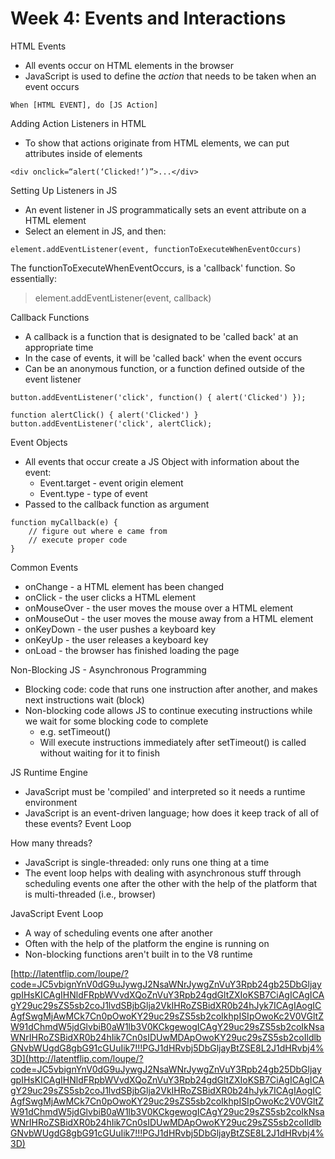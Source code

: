 # Week 4: Events and Interactions

HTML Events

* All events occur on HTML elements in the browser
* JavaScript is used to define the _action_ that needs to be taken when an event occurs

```text
When [HTML EVENT], do [JS Action]
```

Adding Action Listeners in HTML

* To show that actions originate from HTML elements, we can put attributes inside of elements

```text
<div onclick=“alert(‘Clicked!’)”>...</div>
```

Setting Up Listeners in JS

* An event listener in JS programmatically sets an event attribute on a HTML element
* Select an element in JS, and then:

```text
element.addEventListener(event, functionToExecuteWhenEventOccurs)
```

The functionToExecuteWhenEventOccurs, is a 'callback' function. So essentially:

> element.addEventListener\(event, callback\)

Callback Functions

* A callback is a function that is designated to be 'called back' at an appropriate time
* In the case of events, it will be 'called back' when the event occurs
* Can be an anonymous function, or a function defined outside of the event listener

```text
button.addEventListener('click', function() { alert('Clicked') });

function alertClick() { alert('Clicked') }
button.addEventListener('click', alertClick);
```

Event Objects

* All events that occur create a JS Object with information about the event:
  * Event.target - event origin element
  * Event.type - type of event
* Passed to the callback function as argument

```text
function myCallback(e) {
    // figure out where e came from
    // execute proper code
}
```

Common Events

* onChange - a HTML element has been changed
* onClick - the user clicks a HTML element
* onMouseOver - the user moves the mouse over a HTML element
* onMouseOut - the user moves the mouse away from a HTML element
* onKeyDown - the user pushes a keyboard key
* onKeyUp - the user releases a keyboard key
* onLoad - the browser has finished loading the page

Non-Blocking JS - Asynchronous Programming

* Blocking code: code that runs one instruction after another, and makes next instructions wait \(block\)
* Non-blocking code allows JS to continue executing instructions while we wait for some blocking code to complete
  * e.g. setTimeout\(\)
  * Will execute instructions immediately after setTimeout\(\) is called without waiting for it to finish

JS Runtime Engine

* JavaScript must be 'compiled' and interpreted so it needs a runtime environment
* JavaScript is an event-driven language; how does it keep track of all of these events? Event Loop

How many threads?

* JavaScript is single-threaded: only runs one thing at a time
* The event loop helps with dealing with asynchronous stuff through scheduling events one after the other with the help of the platform that is multi-threaded \(i.e., browser\)

JavaScript Event Loop

* A way of scheduling events one after another
* Often with the help of the platform the engine is running on
* Non-blocking functions aren't built in to the V8 runtime

[http://latentflip.com/loupe/?code=JC5vbignYnV0dG9uJywgJ2NsaWNrJywgZnVuY3Rpb24gb25DbGljaygpIHsKICAgIHNldFRpbWVvdXQoZnVuY3Rpb24gdGltZXIoKSB7CiAgICAgICAgY29uc29sZS5sb2coJ1lvdSBjbGlja2VkIHRoZSBidXR0b24hJyk7ICAgIAogICAgfSwgMjAwMCk7Cn0pOwoKY29uc29sZS5sb2coIkhpISIpOwoKc2V0VGltZW91dChmdW5jdGlvbiB0aW1lb3V0KCkgewogICAgY29uc29sZS5sb2coIkNsaWNrIHRoZSBidXR0b24hIik7Cn0sIDUwMDApOwoKY29uc29sZS5sb2coIldlbGNvbWUgdG8gbG91cGUuIik7!!!PGJ1dHRvbj5DbGljayBtZSE8L2J1dHRvbj4%3D](http://latentflip.com/loupe/?code=JC5vbignYnV0dG9uJywgJ2NsaWNrJywgZnVuY3Rpb24gb25DbGljaygpIHsKICAgIHNldFRpbWVvdXQoZnVuY3Rpb24gdGltZXIoKSB7CiAgICAgICAgY29uc29sZS5sb2coJ1lvdSBjbGlja2VkIHRoZSBidXR0b24hJyk7ICAgIAogICAgfSwgMjAwMCk7Cn0pOwoKY29uc29sZS5sb2coIkhpISIpOwoKc2V0VGltZW91dChmdW5jdGlvbiB0aW1lb3V0KCkgewogICAgY29uc29sZS5sb2coIkNsaWNrIHRoZSBidXR0b24hIik7Cn0sIDUwMDApOwoKY29uc29sZS5sb2coIldlbGNvbWUgdG8gbG91cGUuIik7!!!PGJ1dHRvbj5DbGljayBtZSE8L2J1dHRvbj4%3D)

